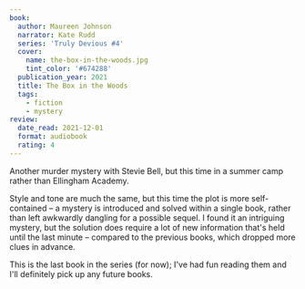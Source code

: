 ```yaml
---
book:
  author: Maureen Johnson
  narrator: Kate Rudd
  series: 'Truly Devious #4'
  cover:
    name: the-box-in-the-woods.jpg
    tint_color: '#674288'
  publication_year: 2021
  title: The Box in the Woods
  tags:
    - fiction
    - mystery
review:
  date_read: 2021-12-01
  format: audiobook
  rating: 4
---
```


Another murder mystery with Stevie Bell, but this time in a summer camp rather than Ellingham Academy.

Style and tone are much the same, but this time the plot is more self-contained – a mystery is introduced and solved within a single book, rather than left awkwardly dangling for a possible sequel.
I found it an intriguing mystery, but the solution does require a lot of new information that's held until the last minute – compared to the previous books, which dropped more clues in advance.

This is the last book in the series (for now); I've had fun reading them and I'll definitely pick up any future books.
